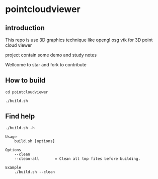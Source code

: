 # pointcloudviewer

## introduction
This repo is use 3D graphics technique like opengl osg vtk for 3D point cloud viewer

project contain some demo and study notes

Wellcome to star and fork to contribute

## How to build 
```
cd pointcloudviewer

./build.sh
```
## Find help
```
./build.sh -h
```
```
Usage
    build.sh [options]

Options
    --clean                                                 
    --clean-all       = Clean all tmp files before building.

Example
    ./build.sh --clean
```
